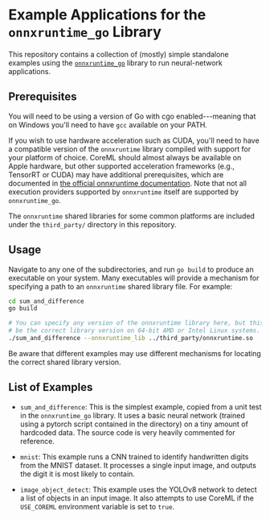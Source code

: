 Example Applications for the `onnxruntime_go` Library
=====================================================

This repository contains a collection of (mostly) simple standalone examples
using the [`onnxruntime_go`](https://github.com/yalue/onnxruntime_go) library
to run neural-network applications.


Prerequisites
-------------

You will need to be using a version of Go with cgo enabled---meaning that on
Windows you'll need to have `gcc` available on your PATH.

If you wish to use hardware acceleration such as CUDA, you'll need to have a
compatible version of the `onnxruntime` library compiled with support for your
platform of choice. CoreML should almost always be available on Apple hardware,
but other supported acceleration frameworks (e.g., TensorRT or CUDA) may have
additional prerequisites, which are documented in
[the official onnxruntime documentation](https://onnxruntime.ai/docs/execution-providers/).
Note that not all execution providers supported by `onnxruntime` itself are
supported by `onnxruntime_go`.

The `onnxruntime` shared libraries for some common platforms are included
under the `third_party/` directory in this repository.


Usage
-----

Navigate to any one of the subdirectories, and run `go build` to produce an
executable on your system.  Many executables will provide a mechanism for
specifying a path to an `onnxruntime` shared library file.  For example:

```bash
cd sum_and_difference
go build

# You can specify any version of the onnxruntime library here, but this would
# be the correct library version on 64-bit AMD or Intel Linux systems.
./sum_and_difference --onnxruntime_lib ../third_party/onnxruntime.so
```

Be aware that different examples may use different mechanisms for locating the
correct shared library version.


List of Examples
----------------

 - `sum_and_difference`: This is the simplest example, copied from a unit test
   in the `onnxruntime_go` library.  It uses a basic neural network (trained
   using a pytorch script contained in the directory) on a tiny amount of
   hardcoded data.  The source code is very heavily commented for reference.

 - `mnist`: This example runs a CNN trained to identify handwritten digits from
   the MNIST dataset. It processes a single input image, and outputs the digit
   it is most likely to contain.

 - `image_object_detect`: This example uses the YOLOv8 network to detect a list
   of objects in an input image. It also attempts to use CoreML if the
   `USE_COREML` environment variable is set to `true`.

